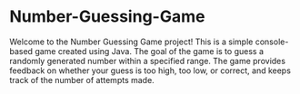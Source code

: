# Number-Guessing-Game
Welcome to the Number Guessing Game project! This is a simple console-based game created using Java. The goal of the game is to guess a randomly generated number within a specified range. The game provides feedback on whether your guess is too high, too low, or correct, and keeps track of the number of attempts made.

